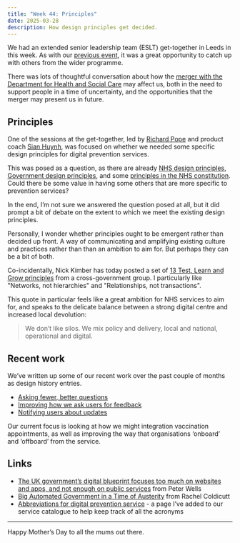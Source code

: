 ```yaml
---
title: "Week 44: Principles"
date: 2025-03-28
description: How design principles get decided.
---
```


We had an extended senior leadership team (ESLT) get-together in Leeds in this week. As with our [previous event](/posts/week-22-design-sprint/), it was a great opportunity to catch up with others from the wider programme.

There was lots of thoughtful conversation about how the [merger with the Department for Health and Social Care](/posts/week-42-merging/) may affect us, both in the need to support people in a time of uncertainty, and the opportunities that the merger may present us in future.

## Principles

One of the sessions at the get-together, led by [Richard Pope](https://richardpope.org) and product coach [Sian Huynh](https://www.linkedin.com/in/sianm/), was focused on whether we needed some specific design principles for digital prevention services.

This was posed as a question, as there are already [NHS design principles](https://service-manual.nhs.uk/design-system/design-principles), [Government design principles](https://www.gov.uk/guidance/government-design-principles), and some [principles in the NHS constitution](https://www.gov.uk/government/publications/the-nhs-constitution-for-england/the-nhs-constitution-for-england#principles-that-guide-the-nhs). Could there be some value in having some others that are more specific to prevention services?

In the end, I’m not sure we answered the question posed at all, but it did prompt a bit of debate on the extent to which we meet the existing design principles.

Personally, I wonder whether principles ought to be emergent rather than decided up front. A way of communicating and amplifying existing culture and practices rather than than an ambition to aim for. But perhaps they can be a bit of both.

Co-incidentally, Nick Kimber has today posted a set of [13 Test, Learn and Grow principles](https://www.linkedin.com/feed/update/urn:li:activity:7311312816701952000/?commentUrn=urn%3Ali%3Acomment%3A(ugcPost%3A7311127366322249728%2C7311469024150777856)&dashCommentUrn=urn%3Ali%3Afsd_comment%3A(7311469024150777856%2Curn%3Ali%3AugcPost%3A7311127366322249728)) from a cross-government group. I particularly like "Networks, not hierarchies" and "Relationships, not transactions".

This quote in particular feels like a great ambition for NHS services to aim for, and speaks to the delicate balance between a strong digital centre and increased local devolution:

> We don’t like silos. We mix policy and delivery, local and national, operational and digital.

## Recent work

We’ve written up some of our recent work over the past couple of months as design history entries.

* [Asking fewer, better questions](https://design-history.prevention-services.nhs.uk/record-a-vaccination/2025/03/asking-fewer-better-questions/)
* [Improving how we ask users for feedback](https://design-history.prevention-services.nhs.uk/record-a-vaccination/2025/03/improving-how-we-ask-users-for-feedback/)
* [Notifying users about updates](https://design-history.prevention-services.nhs.uk/record-a-vaccination/2025/03/notifying-users-about-updates/)

Our current focus is looking at how we might integration vaccination appointments, as well as improving the way that organisations ‘onboard’ and ‘offboard’ from the service.

## Links

* [The UK government’s digital blueprint focuses too much on websites and apps, and not enough on public services](https://peterkwells.com/2025/03/24/the-uk-governments-digital-blueprint-focuses-too-much-on-websites-and-apps-and-not-enough-on-public-services/) from Peter Wells
* [Big Automated Government in a Time of Austerity](https://www.careful.industries/blog/2025-3-big-automated-government-in-a-time-of-austerity) from Rachel Coldicutt
* [Abbreviations for digital prevention service](https://www.service-catalogue.nhs.uk/abbreviations) - a page I’ve added to our service catalogue to help keep track of all the acronyms

---

Happy Mother’s Day to all the mums out there.
